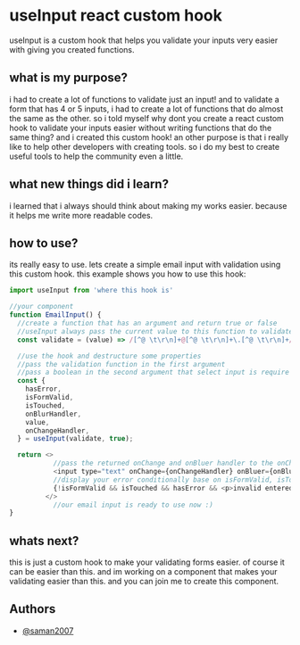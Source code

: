 
# useInput react custom hook
useInput is a custom hook that helps you validate your inputs very easier with giving you created functions.

## what is my purpose?
i had to create a lot of functions to validate just an input! and to validate a form that has 4 or 5 inputs, i had to create a lot of functions that do almost the same as the other. so i told myself why dont you create a react custom hook to validate your inputs easier without writing functions that do the same thing? and i created this custom hook! an other purpose is that i really like to help other developers with creating tools. so i do my best to create useful tools to help the community even a little.

## what new things did i learn?
i learned that i always should think about making my works easier. because it helps me write more readable codes.
## how to use?
its really easy to use. lets create a simple email input with validation using this custom hook. this example shows you how to use this hook:
```javascript
import useInput from 'where this hook is'

//your component
function EmailInput() {
  //create a function that has an argument and return true or false
  //useInput always pass the current value to this function to validate the value
  const validate = (value) => /[^@ \t\r\n]+@[^@ \t\r\n]+\.[^@ \t\r\n]+/.test(value);

  //use the hook and destructure some properties
  //pass the validation function in the first argument
  //pass a boolean in the second argument that select input is require or not
  const {
    hasError,
    isFormValid,
    isTouched,
    onBlurHandler,
    value,
    onChangeHandler,
  } = useInput(validate, true);

  return <>
           //pass the returned onChange and onBluer handler to the onChange and onBlur event
           <input type="text" onChange={onChangeHandler} onBluer={onBlurHandler} />
           //display your error conditionally base on isFormValid, isTouched and hasError
           {!isFormValid && isTouched && hasError && <p>invalid entered value!</p>}
         </>
           //our email input is ready to use now :)
}
```

## whats next?
this is just a custom hook to make your validating forms easier. of course it can be easier than this. and im working on a component that makes your validating easier than this. and you can join me to create this component.

## Authors
- [@saman2007](https://github.com/saman2007)
